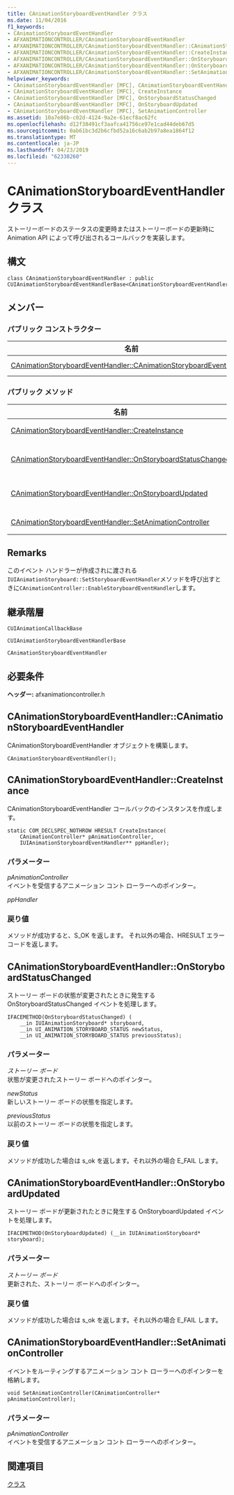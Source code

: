 ```yaml
---
title: CAnimationStoryboardEventHandler クラス
ms.date: 11/04/2016
f1_keywords:
- CAnimationStoryboardEventHandler
- AFXANIMATIONCONTROLLER/CAnimationStoryboardEventHandler
- AFXANIMATIONCONTROLLER/CAnimationStoryboardEventHandler::CAnimationStoryboardEventHandler
- AFXANIMATIONCONTROLLER/CAnimationStoryboardEventHandler::CreateInstance
- AFXANIMATIONCONTROLLER/CAnimationStoryboardEventHandler::OnStoryboardStatusChanged
- AFXANIMATIONCONTROLLER/CAnimationStoryboardEventHandler::OnStoryboardUpdated
- AFXANIMATIONCONTROLLER/CAnimationStoryboardEventHandler::SetAnimationController
helpviewer_keywords:
- CAnimationStoryboardEventHandler [MFC], CAnimationStoryboardEventHandler
- CAnimationStoryboardEventHandler [MFC], CreateInstance
- CAnimationStoryboardEventHandler [MFC], OnStoryboardStatusChanged
- CAnimationStoryboardEventHandler [MFC], OnStoryboardUpdated
- CAnimationStoryboardEventHandler [MFC], SetAnimationController
ms.assetid: 10a7e86b-c02d-4124-9a2e-61ecf8ac62fc
ms.openlocfilehash: d12f38491cf3aafca41756ce97e1cad44deb67d5
ms.sourcegitcommit: 0ab61bc3d2b6cfbd52a16c6ab2b97a8ea1864f12
ms.translationtype: MT
ms.contentlocale: ja-JP
ms.lasthandoff: 04/23/2019
ms.locfileid: "62338260"
---
```

# <a name="canimationstoryboardeventhandler-class"></a>CAnimationStoryboardEventHandler クラス

ストーリーボードのステータスの変更時またはストーリーボードの更新時に Animation API によって呼び出されるコールバックを実装します。

## <a name="syntax"></a>構文

```
class CAnimationStoryboardEventHandler : public CUIAnimationStoryboardEventHandlerBase<CAnimationStoryboardEventHandler>;
```

## <a name="members"></a>メンバー

### <a name="public-constructors"></a>パブリック コンストラクター

|名前|説明|
|----------|-----------------|
|[CAnimationStoryboardEventHandler::CAnimationStoryboardEventHandler](#canimationstoryboardeventhandler)|`CAnimationStoryboardEventHandler` オブジェクトを構築します。|

### <a name="public-methods"></a>パブリック メソッド

|名前|説明|
|----------|-----------------|
|[CAnimationStoryboardEventHandler::CreateInstance](#createinstance)|インスタンスを作成します`CAnimationStoryboardEventHandler`コールバック。|
|[CAnimationStoryboardEventHandler::OnStoryboardStatusChanged](#onstoryboardstatuschanged)|処理`OnStoryboardStatusChanged`イベントで、ストーリー ボードの状態が変更されたときに発生する (上書き`CUIAnimationStoryboardEventHandlerBase::OnStoryboardStatusChanged`)。|
|[CAnimationStoryboardEventHandler::OnStoryboardUpdated](#onstoryboardupdated)|処理`OnStoryboardUpdated`イベントで、ストーリー ボードが更新されたときに発生する (上書き`CUIAnimationStoryboardEventHandlerBase::OnStoryboardUpdated`)。|
|[CAnimationStoryboardEventHandler::SetAnimationController](#setanimationcontroller)|イベントをルーティングするアニメーション コント ローラーへのポインターを格納します。|

## <a name="remarks"></a>Remarks

このイベント ハンドラーが作成されに渡される`IUIAnimationStoryboard::SetStoryboardEventHandler`メソッドを呼び出すときに`CAnimationController::EnableStoryboardEventHandler`します。

## <a name="inheritance-hierarchy"></a>継承階層

`CUIAnimationCallbackBase`

`CUIAnimationStoryboardEventHandlerBase`

`CAnimationStoryboardEventHandler`

## <a name="requirements"></a>必要条件

**ヘッダー:** afxanimationcontroller.h

##  <a name="canimationstoryboardeventhandler"></a>  CAnimationStoryboardEventHandler::CAnimationStoryboardEventHandler

CAnimationStoryboardEventHandler オブジェクトを構築します。

```
CAnimationStoryboardEventHandler();
```

##  <a name="createinstance"></a>  CAnimationStoryboardEventHandler::CreateInstance

CAnimationStoryboardEventHandler コールバックのインスタンスを作成します。

```
static COM_DECLSPEC_NOTHROW HRESULT CreateInstance(
    CAnimationController* pAnimationController,
    IUIAnimationStoryboardEventHandler** ppHandler);
```

### <a name="parameters"></a>パラメーター

*pAnimationController*<br/>
イベントを受信するアニメーション コント ローラーへのポインター。

*ppHandler*

### <a name="return-value"></a>戻り値

メソッドが成功すると、S_OK を返します。 それ以外の場合、HRESULT エラー コードを返します。

##  <a name="onstoryboardstatuschanged"></a>  CAnimationStoryboardEventHandler::OnStoryboardStatusChanged

ストーリー ボードの状態が変更されたときに発生する OnStoryboardStatusChanged イベントを処理します。

```
IFACEMETHOD(OnStoryboardStatusChanged) (
    __in IUIAnimationStoryboard* storyboard,
    __in UI_ANIMATION_STORYBOARD_STATUS newStatus,
    __in UI_ANIMATION_STORYBOARD_STATUS previousStatus);
```

### <a name="parameters"></a>パラメーター

*ストーリー ボード*<br/>
状態が変更されたストーリー ボードへのポインター。

*newStatus*<br/>
新しいストーリー ボードの状態を指定します。

*previousStatus*<br/>
以前のストーリー ボードの状態を指定します。

### <a name="return-value"></a>戻り値

メソッドが成功した場合は s_ok を返します。それ以外の場合 E_FAIL します。

##  <a name="onstoryboardupdated"></a>  CAnimationStoryboardEventHandler::OnStoryboardUpdated

ストーリー ボードが更新されたときに発生する OnStoryboardUpdated イベントを処理します。

```
IFACEMETHOD(OnStoryboardUpdated) (__in IUIAnimationStoryboard* storyboard);
```

### <a name="parameters"></a>パラメーター

*ストーリー ボード*<br/>
更新された、ストーリー ボードへのポインター。

### <a name="return-value"></a>戻り値

メソッドが成功した場合は s_ok を返します。それ以外の場合 E_FAIL します。

##  <a name="setanimationcontroller"></a>  CAnimationStoryboardEventHandler::SetAnimationController

イベントをルーティングするアニメーション コント ローラーへのポインターを格納します。

```
void SetAnimationController(CAnimationController* pAnimationController);
```

### <a name="parameters"></a>パラメーター

*pAnimationController*<br/>
イベントを受信するアニメーション コント ローラーへのポインター。

## <a name="see-also"></a>関連項目

[クラス](../../mfc/reference/mfc-classes.md)
